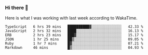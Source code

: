 ### Hi there 👋

Here is what I was working with last week according to WakaTime. 
<!--START_SECTION:waka-->

```text
TypeScript   6 hrs 39 mins   ██████████▓░░░░░░░░░░░░░░   42.33 %
JavaScript   2 hrs 32 mins   ████░░░░░░░░░░░░░░░░░░░░░   16.13 %
ERB          2 hrs 23 mins   ███▓░░░░░░░░░░░░░░░░░░░░░   15.17 %
JSON         1 hr 25 mins    ██▒░░░░░░░░░░░░░░░░░░░░░░   09.05 %
Ruby         1 hr 7 mins     █▓░░░░░░░░░░░░░░░░░░░░░░░   07.21 %
Markdown     46 mins         █▒░░░░░░░░░░░░░░░░░░░░░░░   04.93 %
```

<!--END_SECTION:waka-->

<!--
**keithort/keithort** is a ✨ _special_ ✨ repository because its `README.md` (this file) appears on your GitHub profile.

Here are some ideas to get you started:

- 🔭 I’m currently working on ...
- 🌱 I’m currently learning ...
- 👯 I’m looking to collaborate on ...
- 🤔 I’m looking for help with ...
- 💬 Ask me about ...
- 📫 How to reach me: ...
- 😄 Pronouns: ...
- ⚡ Fun fact: ...
-->
